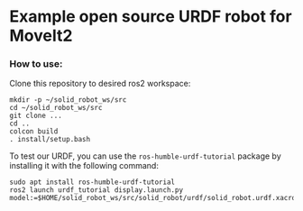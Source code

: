 # Example open source URDF robot for MoveIt2

### How to use:

Clone this repository to desired ros2 workspace:
```
mkdir -p ~/solid_robot_ws/src
cd ~/solid_robot_ws/src
git clone ...
cd ..
colcon build
. install/setup.bash
```
<p>To test our URDF, you can use the <code>ros-humble-urdf-tutorial</code> package by installing it with the following command:</p>

```
sudo apt install ros-humble-urdf-tutorial
ros2 launch urdf_tutorial display.launch.py model:=$HOME/solid_robot_ws/src/solid_robot/urdf/solid_robot.urdf.xacro
```